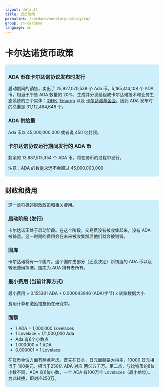```yaml
---
layout: default
title: 货币政策
permalink: /cardano/monetary-policy/cn/
group: cn-cardano
language: cn
---
```

<!-- Reviewed at 1bd2a2f5979233f4f50a7e66ab4e1819ac486400 -->

# 卡尔达诺货币政策

<div style="border-radius:5px;padding:5px 10px;background: #cdeffc;" markdown="1">

### ADA 币在卡尔达诺协议发布时发行

启动期间的销售，卖出了 25,927,070,538 个 Ada 币。5,185,414,108 个 ADA 币，相当于所售 ADA 数量的 20%，生成并分发给组成卡尔达诺技术和业务生态系统的三个实体：[IOHK](https://iohk.io), [Emurgo](http://emurgo.io/) 以及 [卡尔达诺基金会](https://cardanofoundation.org/)。因此 ADA 发布时的总量是 31,112,484,646 个。

### ADA 供给量

Ada 币以 45,000,000,000 或者说 450 亿封顶。


### 卡尔达诺协议运行期间发行的 ADA 币

剩余的 13,887,515,354 个 ADA 币，将在铸币的过程中发行。


注意：ADA 的数量永远不会超过 45,000,000,000
</div>


## 财政和费用
<div style="border-radius:5px;padding:5px 10px;background: #cdeffc;" markdown="1">
这一章将概述财政政策和相关费用。

### 启动阶段 (发行)

卡尔达诺正处于启动阶段。在这个阶段，交易费没有被收集起来，没有 ADA 被铸造。这一时期的费用会在未来被收集然后他们就会被销毁。


### 国库

卡尔达诺将有一个国库。这个国库由部分（还没决定）新铸造的 ADA 币以及转账费用捐赠。国库为 ADA 持有者所有。

### 最小费用 (当前计算方式)

最小费用 = 0.155381 ADA + 0.000043946 (ADA/字节) x 转账数据大小

费用计算和激励措施仍在研究中。


### 面额
- 1 ADA = 1,000,000 Lovelaces
- 1 Lovelace = 1/1,000,000 Ada
- Ada 有6个小数点
- 1.000000 = 1 ADA
- 0.000001 = 1 Lovelace

在货币单位方面有两点考虑。首先在日本，日元面额要大得多，10000 日元相当于 100美元，相当于250亿 ADA 对应 两亿五千万。第二点，与比特币的8位小数不同，ADA 有6位小数，一个 ADA 有100万个 Lovelaces（最小单位）。为此转换，即对应250万。

</div>
